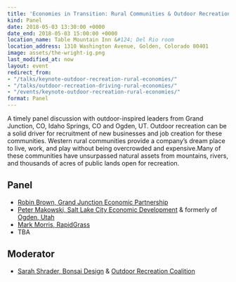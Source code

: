 ```yaml
---
title: 'Economies in Transition: Rural Communities & Outdoor Recreation'
kind: Panel
date: 2018-05-03 13:30:00 +0000
date_end: 2018-05-03 15:00:00 +0000
location_name: Table Mountain Inn &#124; Del Rio room
location_address: 1310 Washington Avenue, Golden, Colorado 80401
image: assets/the-wright-ig.png
last_modified_at: now
layout: event
redirect_from:
- "/talks/keynote-outdoor-recreation-rural-economies/"
- "/talks/outdoor-recreation-driving-rural-economies/"
- "/events/keynote-outdoor-recreation-rural-economies/"
format: Panel
---
```

A timely panel discussion with outdoor-inspired leaders from Grand Junction, CO, Idaho Springs, CO and Ogden, UT. Outdoor recreation can be a solid driver for recruitment of new businesses and job creation for these communities. Western rural communities provide a company’s dream place to live, work, and play without being overcrowded and expensive.Many of these communities have unsurpassed natural assets from mountains, rivers, and thousands of acres of public lands open for recreation.

## Panel

* [Robin Brown, Grand Junction Economic Partnership](http://www.gjep.org/)
* [Peter Makowski, Salt Lake City Economic Development](http://www.slcgov.com/economic-development) & formerly of [Ogden, Utah](http://ogdenbusiness.com/home.aspx)
* [Mark Morris, RapidGrass](http://www.rapidgrass.com/)
* TBA

## Moderator

* [Sarah Shrader, Bonsai Design](http://bonsai-design.com/) & [Outdoor Recreation Coalition](http://www.outdoorrecreationcoalition.com/)